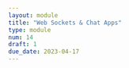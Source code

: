 ```yaml
---
layout: module
title: "Web Sockets & Chat Apps"
type: module
num: 14
draft: 1
due_date: 2023-04-17
---
```

